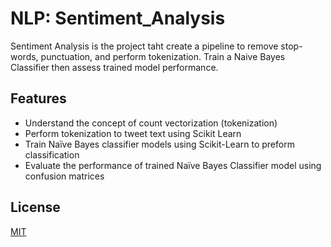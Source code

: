 # NLP: Sentiment_Analysis

Sentiment Analysis is the project taht create a pipeline to remove stop-words, punctuation, and perform tokenization. Train a Naive Bayes Classifier then assess trained model performance.
## Features
- Understand the concept of count vectorization (tokenization)
- Perform tokenization to tweet text using Scikit Learn
- Train Naïve Bayes classifier models using Scikit-Learn to preform classification
- Evaluate the performance of trained Naïve Bayes Classifier model using confusion matrices
## License

[MIT](https://choosealicense.com/licenses/mit/)

